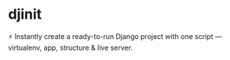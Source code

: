 # djinit
⚡ Instantly create a ready-to-run Django project with one script — virtualenv, app, structure &amp; live server.
